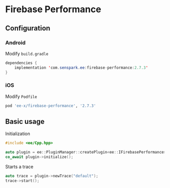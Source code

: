 # Firebase Performance
## Configuration
### Android
Modify `build.gradle`
```java
dependencies {
    implementation 'com.senspark.ee:firebase-performance:2.7.3'
}
```

### iOS
Modify `Podfile`
```ruby
pod 'ee-x/firebase-performance', '2.7.3'
```

## Basic usage
Initialization
```cpp
#include <ee/Cpp.hpp>

auto plugin = ee::PluginManager::createPlugin<ee::IFirebasePerformance>();
co_await plugin->initialize();
```

Starts a trace
```cpp
auto trace = plugin->newTrace("default");
trace->start();
```